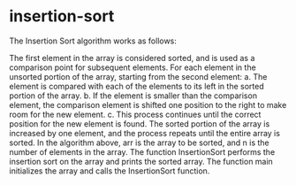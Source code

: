 # insertion-sort

The Insertion Sort algorithm works as follows:

The first element in the array is considered sorted, and is used as a comparison point for subsequent elements.
For each element in the unsorted portion of the array, starting from the second element:
a. The element is compared with each of the elements to its left in the sorted portion of the array.
b. If the element is smaller than the comparison element, the comparison element is shifted one position to the right to make room for the new element.
c. This process continues until the correct position for the new element is found.
The sorted portion of the array is increased by one element, and the process repeats until the entire array is sorted.
In the algorithm above, arr is the array to be sorted, and n is the number of elements in the array. The function InsertionSort performs the insertion sort on the array and prints the sorted array. The function main initializes the array and calls the InsertionSort function.






